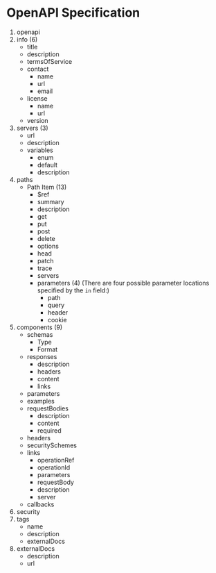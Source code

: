 # OpenAPI Specification

1. openapi
2. info (6)
    * title
    * description
    * termsOfService
    * contact
      * name
      * url
      * email
    * license
      * name
      * url
    * version
 3. servers (3)
    * url
    * description
    * variables
      * enum
      * default
      * description
4. paths
    * Path Item (13)
      * $ref	
      * summary
      * description
      * get
      * put
      * post
      * delete
      * options
      * head
      * patch
      * trace
      * servers
      * parameters (4) (There are four possible parameter locations specified by the `in` field:)
        * path 
        * query
        * header
        * cookie
5. components (9)
    * schemas
      * Type
      * Format
    * responses
      * description
      * headers
      * content
      * links
    * parameters
    * examples
    * requestBodies
      * description
      * content
      * required
    * headers
    * securitySchemes
    * links
      * operationRef
      * operationId
      * parameters
      * requestBody
      * description
      * server
    * callbacks
6. security
7. tags
    * name
    * description
    * externalDocs
8. externalDocs
    * description
    * url


